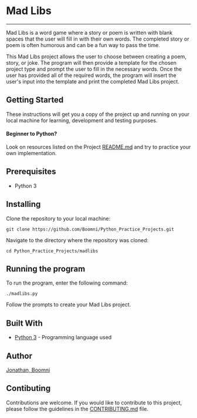 # Mad Libs
---
Mad Libs is a word game where a story or poem is written with blank spaces that the user will fill in with their own words. The completed story or poem is often humorous and can be a fun way to pass the time.

This Mad Libs project allows the user to choose between creating a poem, story, or joke.
The program will then provide a template for the chosen project type and prompt the user to fill in the necessary words.
Once the user has provided all of the required words, the program will insert the user's input into the template and print the completed Mad Libs project.

## Getting Started
These instructions will get you a copy of the project up and running on your local machine for learning, development and testing purposes.

#### Beginner to Python?
Look on resources listed on the Project [README.md](../README.md) and try to practice your own implementation.

## Prerequisites
- Python 3

## Installing
Clone the repository to your local machine:

```
git clone https://github.com/Boomni/Python_Practice_Projects.git
```
Navigate to the directory where the repository was cloned:

```
cd Python_Practice_Projects/madlibs
```
## Running the program
To run the program, enter the following command:

```
./madlibs.py
```
Follow the prompts to create your Mad Libs project.

## Built With
- [Python 3](https://www.python.org/) - Programming language used

## Author
[Jonathan, Boomni](https://github.com/boomni)

## Contibuting
Contributions are welcome. If you would like to contribute to this project, please follow the guidelines in the [CONTRIBUTING.md](./CONTRIBUTING.md) file.

